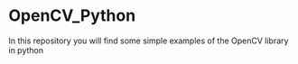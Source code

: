 # OpenCV_Python
In this repository you will find some simple examples of the OpenCV library in python
